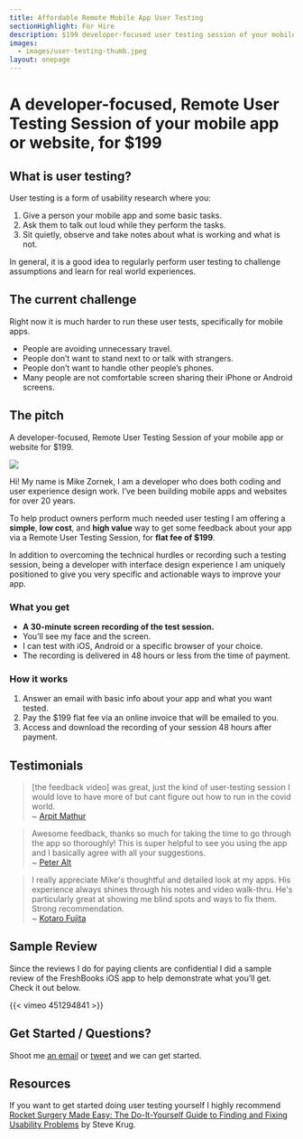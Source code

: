 ```yaml
---
title: Affordable Remote Mobile App User Testing
sectionHighlight: For Hire
description: $199 developer-focused user testing session of your mobile app or website.
images:
  - images/user-testing-thumb.jpeg
layout: onepage
---
```


# A developer-focused, Remote User Testing Session of your mobile app or website, for $199

## What is user testing?

User testing is a form of usability research where you:

1. Give a person your mobile app and some basic tasks.
2. Ask them to talk out loud while they perform the tasks.
3. Sit quietly, observe and take notes about what is working and what is not.

In general, it is a good idea to regularly perform user testing to challenge assumptions and learn for real world experiences.

## The current challenge

Right now it is much harder to run these user tests, specifically for mobile apps.

* People are avoiding unnecessary travel.
* People don’t want to stand next to or talk with strangers.
* People don’t want to handle other people’s phones.
* Many people are not comfortable screen sharing their iPhone or Android screens.

## The pitch

A developer-focused, Remote User Testing Session of your mobile app or website for $199.

<p><img src="/images/zorn_square.png" class="avatar" /></p>

Hi! My name is Mike Zornek, I am a developer who does both coding and user experience design work. I’ve been building mobile apps and websites for over 20 years.

To help product owners perform much needed user testing I am offering a **simple**, **low cost**, and **high value** way to get some feedback about your app via a Remote User Testing Session, for **flat fee of $199**.

In addition to overcoming the technical hurdles or recording such a testing session, being a developer with interface design experience I am uniquely positioned to give you very specific and actionable ways to improve your app. 

### What you get

* **A 30-minute screen recording of the test session.**
* You’ll see my face and the screen. 
* I can test with iOS, Android or a specific browser of your choice.
* The recording is delivered in 48 hours or less from the time of payment.

### How it works

1. Answer an email with basic info about your app and what you want tested. 
2. Pay the $199 flat fee via an online invoice that will be emailed to you.
3. Access and download the recording of your session 48 hours after payment.

## Testimonials

> [the feedback video] was great, just the kind of user-testing session I would love to have more of but cant figure out how to run in the covid world.  
> ~ [Arpit Mathur](https://twitter.com/arpit)

> Awesome feedback, thanks so much for taking the time to go through the app so thoroughly! This is super helpful to see you using the app and I basically agree with all your suggestions.  
> ~ [Peter Alt](https://twitter.com/pewalt)

> I really appreciate Mike's thoughtful and detailed look at my apps. His experience always shines through his notes and video walk-thru. He's particularly great at showing me blind spots and ways to fix them. Strong recommendation.  
> ~ [Kotaro Fujita](https://twitter.com/wild37)

## Sample Review

Since the reviews I do for paying clients are confidential I did a sample review of the FreshBooks iOS app to help demonstrate what you’ll get. Check it out below.

{{< vimeo 451294841 >}}

## Get Started / Questions?

Shoot me [an email](mailto:zorn@zornlabs.com) or [tweet](https://twitter.com/zorn) and we can get started.

## Resources

If you want to get started doing user testing yourself I highly recommend [Rocket Surgery Made Easy: The Do-It-Yourself Guide to Finding and Fixing Usability Problems](https://amzn.to/34zB2Ap) by Steve Krug.
